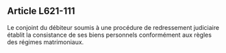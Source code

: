 Article L621-111
----
Le conjoint du débiteur soumis à une procédure de redressement judiciaire
établit la consistance de ses biens personnels conformément aux règles des
régimes matrimoniaux.
